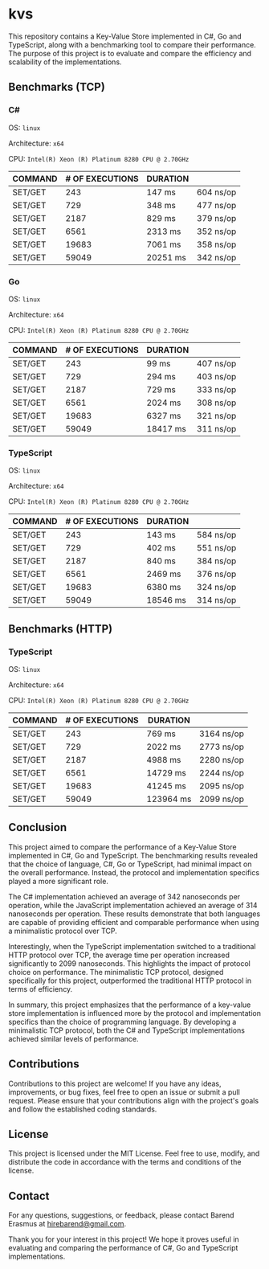 # kvs

This repository contains a Key-Value Store implemented in C#, Go and TypeScript, along with a benchmarking tool to compare their performance. The purpose of this project is to evaluate and compare the efficiency and scalability of the implementations.

## Benchmarks (TCP)

### C#

OS: `linux`

Architecture: `x64`

CPU: `Intel(R) Xeon (R) Platinum 8280 CPU @ 2.70GHz`

| COMMAND | # OF EXECUTIONS | DURATION |           |
| ------- | --------------- | -------- | --------- |
| SET/GET | 243             | 147 ms   | 604 ns/op |
| SET/GET | 729             | 348 ms   | 477 ns/op |
| SET/GET | 2187            | 829 ms   | 379 ns/op |
| SET/GET | 6561            | 2313 ms  | 352 ns/op |
| SET/GET | 19683           | 7061 ms  | 358 ns/op |
| SET/GET | 59049           | 20251 ms | 342 ns/op |

### Go

OS: `linux`

Architecture: `x64`

CPU: `Intel(R) Xeon (R) Platinum 8280 CPU @ 2.70GHz`

| COMMAND | # OF EXECUTIONS | DURATION |           |
| ------- | --------------- | -------- | --------- |
| SET/GET | 243             | 99 ms    | 407 ns/op |
| SET/GET | 729             | 294 ms   | 403 ns/op |
| SET/GET | 2187            | 729 ms   | 333 ns/op |
| SET/GET | 6561            | 2024 ms  | 308 ns/op |
| SET/GET | 19683           | 6327 ms  | 321 ns/op |
| SET/GET | 59049           | 18417 ms | 311 ns/op |

### TypeScript

OS: `linux`

Architecture: `x64`

CPU: `Intel(R) Xeon (R) Platinum 8280 CPU @ 2.70GHz`

| COMMAND | # OF EXECUTIONS | DURATION |           |
| ------- | --------------- | -------- | --------- |
| SET/GET | 243             | 143 ms   | 584 ns/op |
| SET/GET | 729             | 402 ms   | 551 ns/op |
| SET/GET | 2187            | 840 ms   | 384 ns/op |
| SET/GET | 6561            | 2469 ms  | 376 ns/op |
| SET/GET | 19683           | 6380 ms  | 324 ns/op |
| SET/GET | 59049           | 18546 ms | 314 ns/op |

## Benchmarks (HTTP)

### TypeScript

OS: `linux`

Architecture: `x64`

CPU: `Intel(R) Xeon (R) Platinum 8280 CPU @ 2.70GHz`

| COMMAND | # OF EXECUTIONS | DURATION  |            |
| ------- | --------------- | --------- | ---------- |
| SET/GET | 243             | 769 ms    | 3164 ns/op |
| SET/GET | 729             | 2022 ms   | 2773 ns/op |
| SET/GET | 2187            | 4988 ms   | 2280 ns/op |
| SET/GET | 6561            | 14729 ms  | 2244 ns/op |
| SET/GET | 19683           | 41245 ms  | 2095 ns/op |
| SET/GET | 59049           | 123964 ms | 2099 ns/op |

## Conclusion

This project aimed to compare the performance of a Key-Value Store implemented in C#, Go and TypeScript. The benchmarking results revealed that the choice of language, C#, Go or TypeScript, had minimal impact on the overall performance. Instead, the protocol and implementation specifics played a more significant role.

The C# implementation achieved an average of 342 nanoseconds per operation, while the JavaScript implementation achieved an average of 314 nanoseconds per operation. These results demonstrate that both languages are capable of providing efficient and comparable performance when using a minimalistic protocol over TCP.

Interestingly, when the TypeScript implementation switched to a traditional HTTP protocol over TCP, the average time per operation increased significantly to 2099 nanoseconds. This highlights the impact of protocol choice on performance. The minimalistic TCP protocol, designed specifically for this project, outperformed the traditional HTTP protocol in terms of efficiency.

In summary, this project emphasizes that the performance of a key-value store implementation is influenced more by the protocol and implementation specifics than the choice of programming language. By developing a minimalistic TCP protocol, both the C# and TypeScript implementations achieved similar levels of performance.

## Contributions

Contributions to this project are welcome! If you have any ideas, improvements, or bug fixes, feel free to open an issue or submit a pull request. Please ensure that your contributions align with the project's goals and follow the established coding standards.

## License

This project is licensed under the MIT License. Feel free to use, modify, and distribute the code in accordance with the terms and conditions of the license.

## Contact

For any questions, suggestions, or feedback, please contact Barend Erasmus at hirebarend@gmail.com.

Thank you for your interest in this project! We hope it proves useful in evaluating and comparing the performance of C#, Go and TypeScript implementations.
